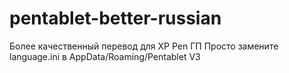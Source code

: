 # pentablet-better-russian
Более качественный перевод для XP Pen ГП
Просто замените language.ini в AppData/Roaming/Pentablet V3
